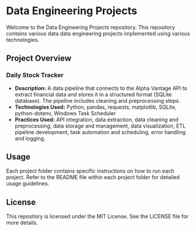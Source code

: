 # Data Engineering Projects
Welcome to the Data Engineering Projects repository. This repository contains various data data engineering projects implemented using various technologies.

## Project Overview
### Daily Stock Tracker
- **Description:** A data pipeline that connects to the Alpha Vantage API to extract financial data and stores it in a structured format (SQLite database). The pipeline includes cleaning and preprocessing steps.
- **Technologies Used:** Python, pandas, requests, matplotlib, SQLite, python-dotenv, Windows Task Scheduler
- **Practices Used:** API integration, data extraction, data cleaning and preprocessing, data storage and management, data visualization, ETL pipeline development, task automation and scheduling, error handling and logging.

## Usage
Each project folder contains specific instructions on how to run each project. Refer to the README file within each project folder for detailed usage guidelines.

## License
This repository is licensed under the MIT License. See the LICENSE file for more details.

